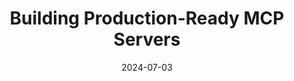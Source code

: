 ---
title: Building Production-Ready MCP Servers
date: 2024-07-03
description: Learn how to build production-ready Model Context Protocol servers with proper error handling, security considerations, and performance optimization techniques.
video: pwbgvbJP8KM
tags: [mcp, ai]
---